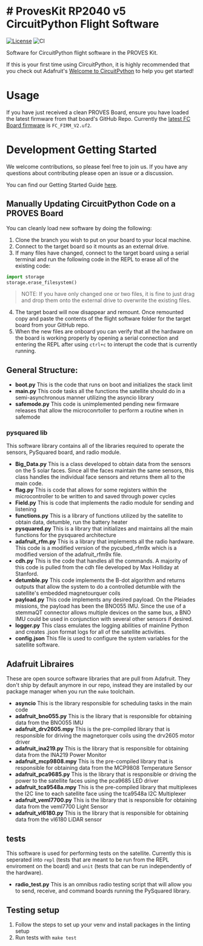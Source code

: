 # # ProvesKit RP2040 v5 CircuitPython Flight Software

[![License](https://img.shields.io/badge/license-MIT-blue.svg)](LICENSE)
![CI](https://github.com/proveskit/CircuitPython_RP2040_v5/actions/workflows/ci.yaml/badge.svg)

Software for CircuitPython flight software in the PROVES Kit.

If this is your first time using CircuitPython, it is highly recommended that you check out Adafruit's [Welcome to CircuitPython](https://learn.adafruit.com/welcome-to-circuitpython/overview?gad_source=1&gbraid=0AAAAADx9JvTRorSR2psQubn32WqebKusM&gclid=CjwKCAiA-Oi7BhA1EiwA2rIu28YArt-jNTE3W3uwE055Tp7hyH9c9pE_NsqIOOh1aopnW00qXGBedRoChysQAvD_BwE) to help you get started!

# Usage
If you have just received a clean PROVES Board, ensure you have loaded the latest firmware from that board's GitHub Repo. Currently the [latest FC Board firmware](https://github.com/proveskit/flight_controller_board/tree/main/Firmware) is `FC_FIRM_V2.uf2`.

# Development Getting Started
We welcome contributions, so please feel free to join us. If you have any questions about contributing please open an issue or a discussion.

You can find our Getting Started Guide [here](docs/dev-guide.md).

## Manually Updating CircuitPython Code on a PROVES Board
You can cleanly load new software by doing the following:
1. Clone the branch you wish to put on your board to your local machine.
2. Connect to the target board so it mounts as an external drive.
3. If many files have changed, connect to the target board using a serial terminal and run the following code in the REPL to erase all of the existing code:
  ```py
  import storage
  storage.erase_filesystem()
  ```
  > NOTE: If you have only changed one or two files, it is fine to just drag and drop them onto the external drive to overwrite the existing files.
4. The target board will now disappear and remount. Once remounted copy and paste the contents of the flight software folder for the target board from your GitHub repo.
5. When the new files are onboard you can verify that all the hardware on the board is working properly by opening a serial connection and entering the REPL after using `ctrl+c` to interupt the code that is currently running.

## General Structure:
- **boot.py** This is the code that runs on boot and initializes the stack limit
- **main.py** This code tasks all the functions the satellite should do in a semi-asynchronous manner utilizing the asyncio library
- **safemode.py** This code is unimplemented pending new firmware releases that allow the microconrtoller to perform a routine when in safemode
### pysquared lib
This software library contains all of the libraries required to operate the sensors, PySquared board, and radio module.
- **Big_Data.py** This is a class developed to obtain data from the sensors on the 5 solar faces. Since all the faces maintain the same sensors, this class handles the individual face sensors and returns them all to the main code.
- **flag.py** This is code that allows for some registers within the microcontroller to be written to and saved through power cycles
- **Field.py** This is code that implements the radio module for sending and listening
- **functions.py** This is a library of functions utilized by the satellite to obtain data, detumble, run the battery heater
- **pysquared.py** This is a library that initializes and maintains all the main functions for the pysquared architecture
- **adafruit_rfm.py** This is a library that implements all the radio hardware. This code is a modified version of the pycubed_rfm9x which is a modified version of the adafruit_rfm9x file.
- **cdh.py** This is the code that handles all the commands. A majority of this code is pulled from the cdh file developed by Max Holliday at Stanford.
- **detumble.py** This code implements the B-dot algorithm and returns outputs that allow the system to do a controlled detumble with the satellite's embedded magnetourquer coils
- **payload.py** This code implements any desired payload. On the Pleiades missions, the payload has been the BNO055 IMU. Since the use of a stemmaQT connector allows multiple devices on the same bus, a BNO IMU could be used in conjunction with several other sensors if desired.
- **logger.py** This class emulates the logging abilities of mainline Python and creates .json format logs for all of the satellite activities.
- **config.json** This file is used to configure the system variables for the satellite software.
## Adafruit Libraires
These are open source software libraries that are pull from Adafruit. They don't ship by default anymore in our repo, instead they are installed by our package manager when you run the `make` toolchain.
- **asyncio** This is the library responsible for scheduling tasks in the main code
- **adafruit_bno055.py** This is the library that is responsible for obtaining data from the BNO055 IMU
- **adafruit_drv2605.mpy** This is the pre-compiled library that is responsible for driving the magnetorquer coils using the drv2605 motor driver
- **adafruit_ina219.py** This is the library that is responsible for obtaining data from the INA219 Power Monitor
- **adafruit_mcp9808.mpy** This is the pre-compiled library that is responsible for obtaining data from the MCP9808 Temperature Sensor
- **adafruit_pca9685.py** This is the library that is responsible or driving the power to the satellite faces using the pca9685 LED driver
- **adafruit_tca9548a.mpy** This is the pre-compiled library that multiplexes the I2C line to each satellite face using the tca9548a I2C Multiplexer
- **adafruit_veml7700.py** This is the library that is responsible for obtaining data from the veml7700 Light Sensor
- **adafruit_vl6180.py** This is the library that is responsible for obtaining data from the vl6180 LiDAR sensor
## tests
This software is used for performing tests on the satellite. Currently this is seperated into `repl` (tests that are meant to be run from the REPL enviroment on the board) and `unit` (tests that can be run independently of the hardware).
- **radio_test.py** This is an omnibus radio testing script that will allow you to send, receive, and command boards running the PySquared library.

## Testing setup

1. Follow the steps to set up your venv and install packages in the linting setup
2. Run tests with `make test`
